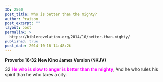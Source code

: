 ```yaml
---
ID: 2560
post_title: Who is better than the mighty?
author: Praison
post_excerpt: ""
layout: post
permalink: >
  https://biblerevelation.org/2014/10/better-than-mighty/
published: true
post_date: 2014-10-16 14:48:26
---
```

<strong>Proverbs 16:32</strong>
<strong> New King James Version (NKJV)</strong>

32 <span style="color: #ff00ff;"><strong>He who is slow to anger is better than the mighty</strong></span>,
And he who rules his spirit than he who takes a city.